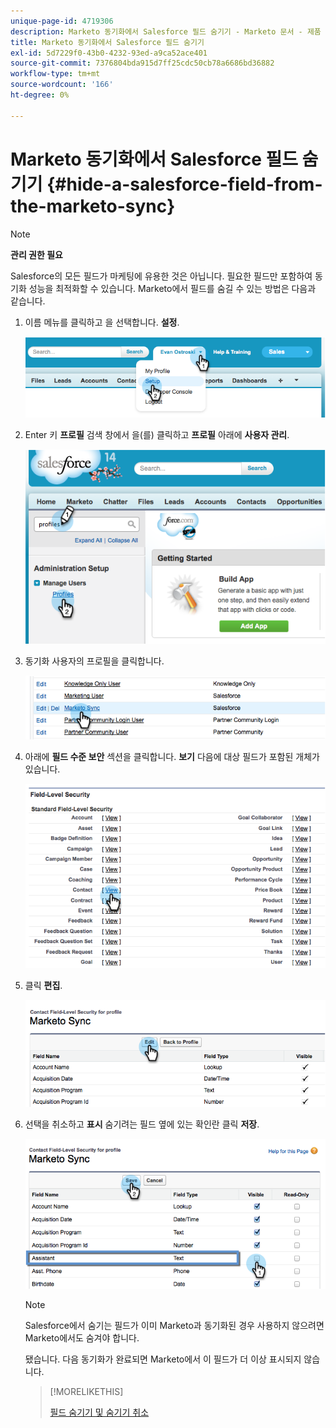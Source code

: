 ```yaml
---
unique-page-id: 4719306
description: Marketo 동기화에서 Salesforce 필드 숨기기 - Marketo 문서 - 제품 설명서
title: Marketo 동기화에서 Salesforce 필드 숨기기
exl-id: 5d7229f0-43b0-4232-93ed-a9ca52ace401
source-git-commit: 7376804bda915d7ff25cdc50cb78a6686bd36882
workflow-type: tm+mt
source-wordcount: '166'
ht-degree: 0%

---
```


# Marketo 동기화에서 Salesforce 필드 숨기기 {#hide-a-salesforce-field-from-the-marketo-sync}

>[!NOTE]
>
>**관리 권한 필요**

Salesforce의 모든 필드가 마케팅에 유용한 것은 아닙니다. 필요한 필드만 포함하여 동기화 성능을 최적화할 수 있습니다. Marketo에서 필드를 숨길 수 있는 방법은 다음과 같습니다.

1. 이름 메뉴를 클릭하고 을 선택합니다. **설정**.

   ![](assets/image2015-6-30-15-3a11-3a23.png)

1. Enter 키 **프로필** 검색 창에서 을(를) 클릭하고 **프로필** 아래에 **사용자 관리**.

   ![](assets/image2015-6-30-15-3a12-3a46.png)

1. 동기화 사용자의 프로필을 클릭합니다.

   ![](assets/image2015-6-30-15-3a17-3a38.png)

1. 아래에 **필드 수준 보안** 섹션을 클릭합니다. **보기** 다음에 대상 필드가 포함된 개체가 있습니다.

   ![](assets/image2015-6-30-15-3a24-3a32.png)

1. 클릭 **편집**.

   ![](assets/image2015-6-30-15-3a25-3a42.png)

1. 선택을 취소하고 **표시** 숨기려는 필드 옆에 있는 확인란 클릭 **저장**.

   ![](assets/image2015-6-30-15-3a27-3a16.png)

   >[!NOTE]
   >
   >Salesforce에서 숨기는 필드가 이미 Marketo과 동기화된 경우 사용하지 않으려면 Marketo에서도 숨겨야 합니다.

   됐습니다. 다음 동기화가 완료되면 Marketo에서 이 필드가 더 이상 표시되지 않습니다.

   >[!MORELIKETHIS]
   >
   >[필드 숨기기 및 숨기기 취소](/help/marketo/product-docs/administration/field-management/hide-and-unhide-a-field.md)
